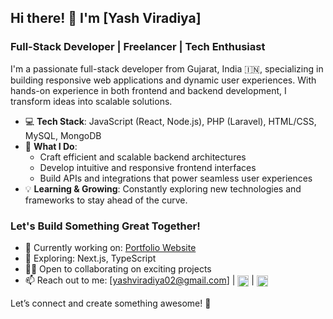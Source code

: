## Hi there! 👋 I'm [Yash Viradiya] 
### Full-Stack Developer | Freelancer | Tech Enthusiast

I'm a passionate full-stack developer from Gujarat, India 🇮🇳, specializing in building responsive web applications and dynamic user experiences. With hands-on experience in both frontend and backend development, I transform ideas into scalable solutions.

- 💻 **Tech Stack**: JavaScript (React, Node.js), PHP (Laravel), HTML/CSS, MySQL, MongoDB
- 🚀 **What I Do**: 
   - Craft efficient and scalable backend architectures
   - Develop intuitive and responsive frontend interfaces
   - Build APIs and integrations that power seamless user experiences
- 💡 **Learning & Growing**: Constantly exploring new technologies and frameworks to stay ahead of the curve.

### Let's Build Something Great Together!

- 🔭 Currently working on: [Portfolio Website](https://your-portfolio-link.com) 
- 🌱 Exploring: Next.js, TypeScript
- 👨‍💻 Open to collaborating on exciting projects
- 📫 Reach out to me: [yashviradiya02@gmail.com] | <a href="https://linkedin.com/in/https://www.linkedin.com/in/yash-viradiya-393552279/" target="blank"><img align="center" src="https://raw.githubusercontent.com/rahuldkjain/github-profile-readme-generator/master/src/images/icons/Social/linked-in-alt.svg" alt="https://www.linkedin.com/in/yash-viradiya-393552279/" height="18" width="18" /></a> | <a href="https://instagram.com/https://www.instagram.com/yash__patel_7875/" target="blank"><img align="center" src="https://raw.githubusercontent.com/rahuldkjain/github-profile-readme-generator/master/src/images/icons/Social/instagram.svg" alt="https://www.instagram.com/yash__patel_7875/" height="18" width="18" /></a>
</p>
</p>

Let’s connect and create something awesome! 🚀

